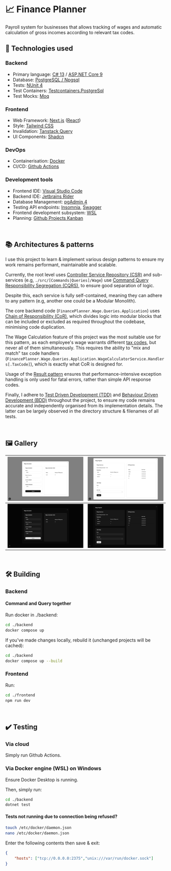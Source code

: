 # 📈 Finance Planner

Payroll system for businesses that allows tracking of wages and automatic calculation of gross incomes according to relevant tax codes.

## 🧰 Technologies used

### Backend
- Primary language: [C# 13](https://dotnet.microsoft.com/en-us/languages/csharp) / [ASP.NET Core 9](https://dotnet.microsoft.com/en-us/apps/aspnet)
- Database: [PostgreSQL / Npgsql](https://www.npgsql.org/)
- Tests: [NUnit 4](https://nunit.org/)
- Test Containers: [Testcontainers.PostgreSql](https://www.nuget.org/packages/Testcontainers.PostgreSql)
- Test Mocks: [Moq](https://github.com/devlooped/moq)

### Frontend
- Web Framework: [Next.js](https://nextjs.org/) ([React](https://react.dev/))
- Style: [Tailwind CSS](https://tailwindcss.com/)
- Invalidation: [Tanstack Query](https://tanstack.com/query/latest)
- UI Components: [Shadcn](https://ui.shadcn.com/)

### DevOps

- Containerisation: [Docker](https://www.docker.com/)
- CI/CD: [Github Actions](https://github.com/features/actions)

### Development tools
- Frontend IDE: [Visual Studio Code](https://code.visualstudio.com/)
- Backend IDE: [Jetbrains Rider](https://www.jetbrains.com/rider/)
- Database Management: [pgAdmin 4](https://www.pgadmin.org/)
- Testing API endpoints: [Insomnia](https://insomnia.rest/), [Swagger](https://swagger.io/)
- Frontend development subsystem: [WSL](https://learn.microsoft.com/en-us/windows/wsl/about)
- Planning: [Github Projects Kanban](https://github.com/users/sjain882/projects/1)

‎
‎
## 📚 Architectures & patterns
I use this project to learn & implement various design patterns to ensure my work remains performant, maintainable and scalable.

Currently, the root level uses [Controller Service Repository (CSR)](https://www.youtube.com/watch?v=8fFBWmbUaIg) and sub-services (e.g, `./src/[Commands|Queries]/Wage`) use [Command Query Responsibility Segregation (CQRS)](https://learn.microsoft.com/en-us/azure/architecture/patterns/cqrs), to ensure good separation of logic.

Despite this, each service is fully self-contained, meaning they can adhere to any pattern (e.g, another one could be a Modular Monolith).

The core backend code (`FinancePlanner.Wage.Queries.Application`) uses [Chain of Responsibility (CoR)](https://refactoring.guru/design-patterns/chain-of-responsibility), which divides logic into modular blocks that can be included or excluded as required throughout the codebase, minimising code duplication.

The Wage Calculation feature of this project was the most suitable use for this pattern, as each employee's wage warrants different [tax codes](https://www.gov.uk/tax-codes/what-your-tax-code-means), but never all of them simultaneously. This requires the ability to "mix and match" tax code handlers (`FinancePlanner.Wage.Queries.Application.WageCalculatorService.Handlers[.TaxCode]`), which is exactly what CoR is designed for.

Usage of the [Result pattern](https://medium.com/@aseem2372005/the-result-pattern-in-c-a-smarter-way-to-handle-errors-c6dee28a0ef0) ensures that performance-intensive exception handling is only used for fatal errors, rather than simple API response codes.

Finally, I adhere to [Test Driven Development (TDD)](https://en.wikipedia.org/wiki/Test-driven_development) and [Behaviour Driven Development (BDD)](https://en.wikipedia.org/wiki/Behavior-driven_development) throughout the project, to ensure my code remains accurate and independently organised from its implementation details. The latter can be largely observed in the directory structure & filenames of all tests.

‎
‎
## 🖼️ Gallery
| ![wage-calcuator light](https://github.com/sjain882/Finance-Planner-TDD-CRP/blob/main/.github/Previews/Frontend/Nextjs/Light/wage-calculator.png?raw=true) | ![wage-register light](https://github.com/sjain882/Finance-Planner-TDD-CRP/blob/main/.github/Previews/Frontend/Nextjs/Light/wage-register.png?raw=true) |
|-|-|
| ![wage-calcuator dark](https://github.com/sjain882/Finance-Planner-TDD-CRP/blob/main/.github/Previews/Frontend/Nextjs/Dark/wage-calculator.png?raw=true) | ![wage-register dark](https://github.com/sjain882/Finance-Planner-TDD-CRP/blob/main/.github/Previews/Frontend/Nextjs/Dark/wage-register.png?raw=true) |

‎
‎
## 🛠️ Building
### Backend
#### Command and Query together
Run docker in ./backend:
```bash
cd ./backend
docker compose up
```
If you've made changes locally, rebuild it (unchanged projects will be cached):
```bash
cd ./backend
docker compose up --build
```
### Frontend
Run:
```bash
cd ./frontend
npm run dev
```

‎
‎
## ✔️ Testing

### Via cloud
Simply run Github Actions.

### Via Docker engine (WSL) on Windows
Ensure Docker Desktop is running.

Then, simply run:
```bash
cd ./backend
dotnet test
```

#### Tests not running due to connection being refused?

```bash
touch /etc/docker/daemon.json
nano /etc/docker/daemon.json
```
Enter the following contents then save & exit:
```json
{
    "hosts": ["tcp://0.0.0.0:2375","unix:///var/run/docker.sock"]
} 
```
